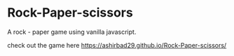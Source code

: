 # Rock-Paper-scissors
A rock - paper game using vanilla javascript.

check out the game here https://ashirbad29.github.io/Rock-Paper-scissors/
